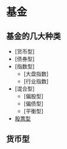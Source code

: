 # 基金

## 基金的几大种类
- [货币型]
- [债券型]
- [指数型]
  - [大盘指数]
  - [行业指数]
- [混合型]
  - [偏股型]
  - [偏债型]
  - [平衡型]
- [股票型](股票型)


## 货币型

## 